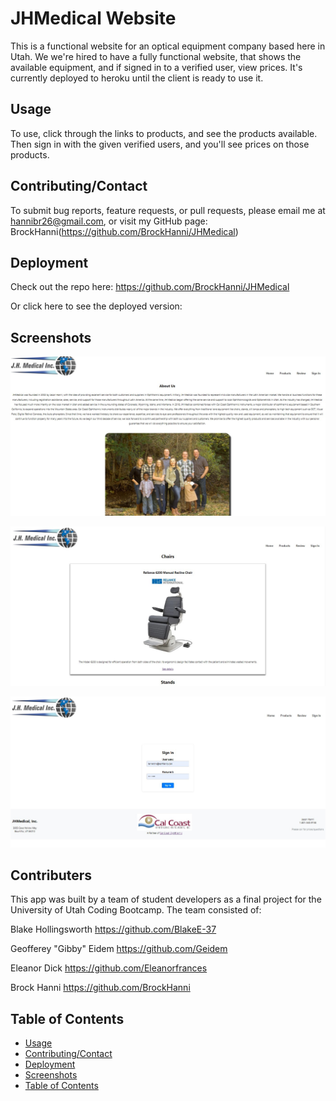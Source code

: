 # JHMedical Website

This is a functional website for an optical equipment company based here in Utah. We we're hired to have a fully functional website, that shows the available equipment, and if signed in to a verified user, view prices. It's currently deployed to heroku until the client is ready to use it.

## Usage

To use, click through the links to products, and see the products available. Then sign in with the given verified users, and you'll see prices on those products.

## Contributing/Contact

To submit bug reports, feature requests, or pull requests, please email me at hannibr26@gmail.com, or visit my GitHub page: BrockHanni(https://github.com/BrockHanni/JHMedical)

## Deployment

Check out the repo here: https://github.com/BrockHanni/JHMedical

Or click here to see the deployed version: 

## Screenshots

![HomePage](images/Home.jpg)

![Products Page](images/Products.jpg)

![Sign In Page](images/SignIn.jpg)

## Contributers

This app was built by a team of student developers as a final project for the University of Utah Coding Bootcamp. The team consisted of:

Blake Hollingsworth https://github.com/BlakeE-37

Geofferey "Gibby" Eidem https://github.com/Geidem

Eleanor Dick https://github.com/Eleanorfrances

Brock Hanni https://github.com/BrockHanni

## Table of Contents
- [Usage](#usage)
- [Contributing/Contact](#contributing/Contact)
- [Deployment](#deployment)
- [Screenshots](#screenshots)
- [Table of Contents](#table-of-contents)
